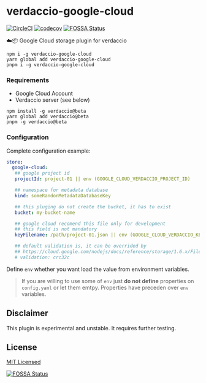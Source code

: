 # verdaccio-google-cloud
[![CircleCI](https://circleci.com/gh/verdaccio/verdaccio-google-cloud.svg?style=svg)](https://circleci.com/gh/verdaccio/verdaccio-google-cloud)
[![codecov](https://codecov.io/gh/verdaccio/verdaccio-google-cloud/branch/master/graph/badge.svg)](https://codecov.io/gh/verdaccio/verdaccio-google-cloud)
[![FOSSA Status](https://app.fossa.io/api/projects/git%2Bgithub.com%2Fverdaccio%2Fverdaccio-google-cloud.svg?type=shield)](https://app.fossa.io/projects/git%2Bgithub.com%2Fverdaccio%2Fverdaccio-google-cloud?ref=badge_shield)

☁️📦 Google Cloud storage plugin for verdaccio

```
npm i -g verdaccio-google-cloud
yarn global add verdaccio-google-cloud
pnpm i -g verdaccio-google-cloud
```

### Requirements

* Google Cloud Account
* Verdaccio server (see below)

```
npm install -g verdaccio@beta
yarn global add verdaccio@beta
pnpm -g verdaccio@beta
```

### Configuration

Complete configuration example:

```yaml
store:
  google-cloud:
   ## google project id
   projectId: project-01 || env (GOOGLE_CLOUD_VERDACCIO_PROJECT_ID)

   ## namespace for metadata database
   kind: someRandonMetadataDatabaseKey

   ## this pluging do not create the bucket, it has to exist
   bucket: my-bucket-name

   ## google cloud recomend this file only for development
   ## this field is not mandatory
   keyFilename: /path/project-01.json || env (GOOGLE_CLOUD_VERDACCIO_KEY)

   ## default validation is, it can be overrided by 
   ## https://cloud.google.com/nodejs/docs/reference/storage/1.6.x/File.html#createWriteStream
   # validation: crc32c
```
Define `env` whether you want load the value from environment variables.

> If you are willing to use some of `env` just **do not define** properties on
`config.yaml` or let them emtpy. Properties have preceden over `env` variables.

## Disclaimer

This plugin is experimental and unstable. It requires further testing.

## License

[MIT Licensed](http://www.opensource.org/licenses/mit-license.php)


[![FOSSA Status](https://app.fossa.io/api/projects/git%2Bgithub.com%2Fverdaccio%2Fverdaccio-google-cloud.svg?type=large)](https://app.fossa.io/projects/git%2Bgithub.com%2Fverdaccio%2Fverdaccio-google-cloud?ref=badge_large)
